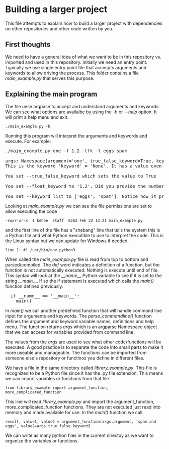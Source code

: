# Building a larger project
This file attempts to explain how to build a larger project with dependencies on other repositories and other code written by you.

## First thoughts
We need to have a general idea of what we want to be in this repository vs. imported and used in this repository. Initially we need an entry point. Typically we use single entry point file that accecpts arguments and keywords to allow driving the process. This folder contains a file _main_example.py_ that serves this purpose.

## Explaining the main program
The file uese argpase to accept and understand arguments and keywords. We can see what options are availalbe by using the _-h_ or _--help_ option. It will print a help menu and exit.

`./main_example.py -h`

Running this program will interpret the arguments and keywords and execute. For example:

<pre>
./main_example.py one -f 1.2 -tfk -l eggs spam

args: Namespace(argument='one', true_false_keyword=True, keyword=None, float_keyword=1.2, keyword_list=['eggs', 'spam'])
This is the keyword 'keyword' = 'None'. It has a value even when not set.

You set --true_false_keyword which sets the value to True

You set --float_keyword to '1.2'. Did you provide the number with decimal precision or did it get upconverted?

You set --keyword_list to ['eggs', 'spam']. Notice how it prints as a list even when you provide only one value. It expects and makes a list.
</pre>

Looking at _main_example.py_ we can see the file permissions are set to allow executing the code

`-rwxr-xr-x  1 kehoe  staff  6262 Feb 22 13:21 main_example.py`

and the first line of the file has a "shebang" line that tells the system this is a Python file and what Python executible to use to interpret the code. This is the Linux syntax but we can update for Windows if needed.

`line 1: #! /usr/bin/env python3`

When called the _main_example.py_ file is read from top to bottom and parsed/compiled. The _def_ word indicates a definition of a function, but the function is not automatically executed. Nothing is execute until end of file. This syntax will look at the _\_\_name\_\__ Python variable to see if it is set to the string _\_\_main\_\__. If so the if statement is executed which calls the _main()_ function defined previously.

<pre>
  if __name__ == '__main__':
    main()
</pre>

In _main()_ we call another predefined function that will handle command line input for arguments and keywords. The _parse_commandline()_ function defines the argument and keyword variable names, definitions and help menu. The function returns _args_ which is an argparse Namespace object that we can access for variables provided from command line.

The values from the _args_ are used to see what other code/functions will be executed. A good practice is to separate the code into small parts to make it more useable and manageable. The functions can be imported from someone else's repository or functinos you define in different files.

We have a file in the same directory called _library_example.py_. This file is recognized to be a Python file since it has the .py file extension. This means we can import variables or functions from that file.

`from library_example import argument_function, more_complicated_function`

This line will read _library_example.py_ and import the argument_function, more_complicated_function functions. They are not executed just read into memory and made available for use. In the _main()_ function we call 

`result, value1, value2 = argument_function(args.argument, 'spam and eggs', value2=args.true_false_keyword)`

We can write as many python files in the current directoy as we want to organize the variables or functions. 
